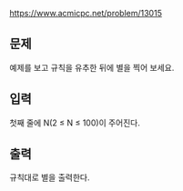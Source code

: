 https://www.acmicpc.net/problem/13015

## 문제
예제를 보고 규칙을 유추한 뒤에 별을 찍어 보세요.

## 입력
첫째 줄에 N(2 ≤ N ≤ 100)이 주어진다.

## 출력
규칙대로 별을 출력한다.
